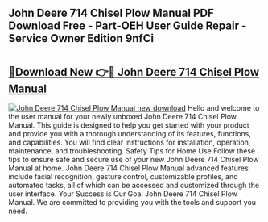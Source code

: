 ## John Deere 714 Chisel Plow Manual PDF Download Free - Part-OEH User Guide Repair - Service Owner Edition 9nfCi

# <h2><a href="http://bc87308.oget.top/?id=John+Deere+714+Chisel+Plow+Manual">🔗Download New 👉🔴 John Deere 714 Chisel Plow Manual</a></h2>

[![John Deere 714 Chisel Plow Manual new download](https://i.imgur.com/5g1atiW.png)](http://bc87308.oget.top/?id=John+Deere+714+Chisel+Plow+Manual)
Hello and welcome to the user manual for your newly unboxed John Deere 714 Chisel Plow Manual. This guide is designed to help you get started with your product and provide you with a thorough understanding of its features, functions, and capabilities. You will find clear instructions for installation, operation, maintenance, and troubleshooting. Safety Tips for Home Use Follow these tips to ensure safe and secure use of your new John Deere 714 Chisel Plow Manual at home. John Deere 714 Chisel Plow Manual advanced features include facial recognition, gesture control, customizable profiles, and automated tasks, all of which can be accessed and customized through the user interface. Your Success is Our Goal John Deere 714 Chisel Plow Manual. We are committed to providing you with the tools and support you need.
